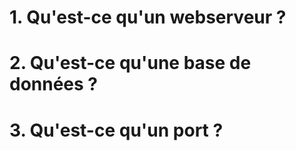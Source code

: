 # 1. Qu'est-ce qu'un webserveur ?

# 2. Qu'est-ce qu'une base de données ?

# 3. Qu'est-ce qu'un port ?